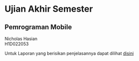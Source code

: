 # Ujian Akhir Semester
## Pemrograman Mobile

Nicholas Hasian
<br>
H1D022053

Untuk Laporan yang berisikan penjelasannya dapat dilihat <a href="/Nicholas Hasian_H1D022053_UAS_Pemmob.pdf">disini</a>

